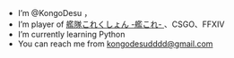 - I’m @KongoDesu ，
- I’m player of [艦隊これくしょん -艦これ- ](http://www.dmm.com/netgame/social/-/gadgets/=/app_id=854854/)、CSGO、FFXIV
- I’m currently learning Python 
- You can reach me from kongodesudddd@gmail.com 

<!---
KongoDesu/KongoDesu is a ✨ special ✨ repository because its `README.md` (this file) appears on your GitHub profile.
You can click the Preview link to take a look at your changes.
--->
